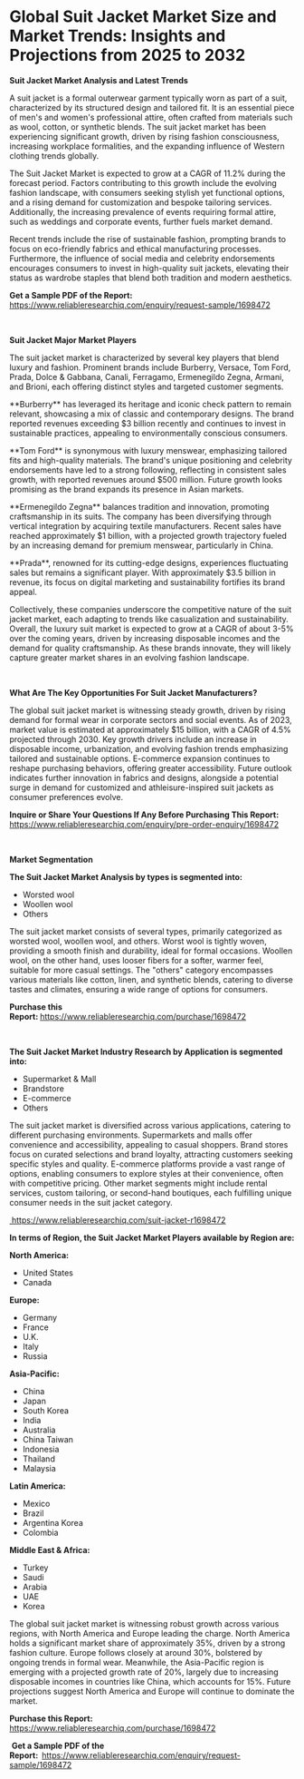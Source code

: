 <p><h1>Global Suit Jacket Market Size and Market Trends: Insights and Projections from 2025 to 2032</h1></p><p><strong>Suit Jacket Market Analysis and Latest Trends</strong></p>
<p><p>A suit jacket is a formal outerwear garment typically worn as part of a suit, characterized by its structured design and tailored fit. It is an essential piece of men's and women's professional attire, often crafted from materials such as wool, cotton, or synthetic blends. The suit jacket market has been experiencing significant growth, driven by rising fashion consciousness, increasing workplace formalities, and the expanding influence of Western clothing trends globally.</p><p>The Suit Jacket Market is expected to grow at a CAGR of 11.2% during the forecast period. Factors contributing to this growth include the evolving fashion landscape, with consumers seeking stylish yet functional options, and a rising demand for customization and bespoke tailoring services. Additionally, the increasing prevalence of events requiring formal attire, such as weddings and corporate events, further fuels market demand.</p><p>Recent trends include the rise of sustainable fashion, prompting brands to focus on eco-friendly fabrics and ethical manufacturing processes. Furthermore, the influence of social media and celebrity endorsements encourages consumers to invest in high-quality suit jackets, elevating their status as wardrobe staples that blend both tradition and modern aesthetics.</p></p>
<p><strong>Get a Sample PDF of the Report:&nbsp;</strong> <a href="https://www.reliableresearchiq.com/enquiry/request-sample/1698472?utm_campaign=973&utm_medium=2&utm_source=Github&utm_content=ia&utm_term=15042025&utm_id=suit-jacket">https://www.reliableresearchiq.com/enquiry/request-sample/1698472</a></p>
<p>&nbsp;</p>
<p><strong>Suit Jacket Major Market Players</strong></p>
<p><p>The suit jacket market is characterized by several key players that blend luxury and fashion. Prominent brands include Burberry, Versace, Tom Ford, Prada, Dolce & Gabbana, Canali, Ferragamo, Ermenegildo Zegna, Armani, and Brioni, each offering distinct styles and targeted customer segments.</p><p>**Burberry** has leveraged its heritage and iconic check pattern to remain relevant, showcasing a mix of classic and contemporary designs. The brand reported revenues exceeding $3 billion recently and continues to invest in sustainable practices, appealing to environmentally conscious consumers.</p><p>**Tom Ford** is synonymous with luxury menswear, emphasizing tailored fits and high-quality materials. The brand's unique positioning and celebrity endorsements have led to a strong following, reflecting in consistent sales growth, with reported revenues around $500 million. Future growth looks promising as the brand expands its presence in Asian markets.</p><p>**Ermenegildo Zegna** balances tradition and innovation, promoting craftsmanship in its suits. The company has been diversifying through vertical integration by acquiring textile manufacturers. Recent sales have reached approximately $1 billion, with a projected growth trajectory fueled by an increasing demand for premium menswear, particularly in China.</p><p>**Prada**, renowned for its cutting-edge designs, experiences fluctuating sales but remains a significant player. With approximately $3.5 billion in revenue, its focus on digital marketing and sustainability fortifies its brand appeal. </p><p>Collectively, these companies underscore the competitive nature of the suit jacket market, each adapting to trends like casualization and sustainability. Overall, the luxury suit market is expected to grow at a CAGR of about 3-5% over the coming years, driven by increasing disposable incomes and the demand for quality craftsmanship. As these brands innovate, they will likely capture greater market shares in an evolving fashion landscape.</p></p>
<p>&nbsp;</p>
<p><strong>What Are The Key Opportunities For Suit Jacket Manufacturers?</strong></p>
<p><p>The global suit jacket market is witnessing steady growth, driven by rising demand for formal wear in corporate sectors and social events. As of 2023, market value is estimated at approximately $15 billion, with a CAGR of 4.5% projected through 2030. Key growth drivers include an increase in disposable income, urbanization, and evolving fashion trends emphasizing tailored and sustainable options. E-commerce expansion continues to reshape purchasing behaviors, offering greater accessibility. Future outlook indicates further innovation in fabrics and designs, alongside a potential surge in demand for customized and athleisure-inspired suit jackets as consumer preferences evolve.</p></p>
<p><strong>Inquire or Share Your Questions If Any Before Purchasing This Report:</strong> <a href="https://www.reliableresearchiq.com/enquiry/pre-order-enquiry/1698472?utm_campaign=973&utm_medium=2&utm_source=Github&utm_content=ia&utm_term=15042025&utm_id=suit-jacket">https://www.reliableresearchiq.com/enquiry/pre-order-enquiry/1698472</a></p>
<p>&nbsp;</p>
<p><strong>Market Segmentation</strong></p>
<p><strong>The Suit Jacket Market Analysis by types is segmented into:</strong></p>
<p><ul><li>Worsted wool</li><li>Woollen wool</li><li>Others</li></ul></p>
<p><p>The suit jacket market consists of several types, primarily categorized as worsted wool, woollen wool, and others. Worst wool is tightly woven, providing a smooth finish and durability, ideal for formal occasions. Woollen wool, on the other hand, uses looser fibers for a softer, warmer feel, suitable for more casual settings. The "others" category encompasses various materials like cotton, linen, and synthetic blends, catering to diverse tastes and climates, ensuring a wide range of options for consumers.</p></p>
<p><strong>Purchase this Report:&nbsp;</strong><a href="https://www.reliableresearchiq.com/purchase/1698472?utm_campaign=973&utm_medium=2&utm_source=Github&utm_content=ia&utm_term=15042025&utm_id=suit-jacket">https://www.reliableresearchiq.com/purchase/1698472</a></p>
<p>&nbsp;</p>
<p><strong>The Suit Jacket Market Industry Research by Application is segmented into:</strong></p>
<p><ul><li>Supermarket & Mall</li><li>Brandstore</li><li>E-commerce</li><li>Others</li></ul></p>
<p><p>The suit jacket market is diversified across various applications, catering to different purchasing environments. Supermarkets and malls offer convenience and accessibility, appealing to casual shoppers. Brand stores focus on curated selections and brand loyalty, attracting customers seeking specific styles and quality. E-commerce platforms provide a vast range of options, enabling consumers to explore styles at their convenience, often with competitive pricing. Other market segments might include rental services, custom tailoring, or second-hand boutiques, each fulfilling unique consumer needs in the suit jacket category.</p></p>
<p><a href="https://www.reliableresearchiq.com/suit-jacket-r1698472?utm_campaign=973&utm_medium=2&utm_source=Github&utm_content=ia&utm_term=15042025&utm_id=suit-jacket">&nbsp;https://www.reliableresearchiq.com/suit-jacket-r1698472</a></p>
<p><strong>In terms of Region, the Suit Jacket Market Players available by Region are:</strong></p>
<p>
    <p> <strong> North America: </strong>
        <ul>
            <li>United States</li>
            <li>Canada</li>
        </ul>
        </p> 
    <p> <strong> Europe: </strong>
        <ul>
            <li>Germany</li>
            <li>France</li>
            <li>U.K.</li>
            <li>Italy</li>
            <li>Russia</li>
        </ul>
        </p> 
    <p> <strong> Asia-Pacific: </strong>
        <ul>
            <li>China</li>
            <li>Japan</li>
            <li>South Korea</li>
            <li>India</li>
            <li>Australia</li>
            <li>China Taiwan</li>
            <li>Indonesia</li>
            <li>Thailand</li>
            <li>Malaysia</li>
        </ul>
        </p> 
    <p> <strong> Latin America: </strong>
        <ul>
            <li>Mexico</li>
            <li>Brazil</li>
            <li>Argentina Korea</li>
            <li>Colombia</li>
        </ul>
        </p> 
    <p> <strong> Middle East & Africa: </strong>
        <ul>
            <li>Turkey</li>
            <li>Saudi</li>
            <li>Arabia</li>
            <li>UAE</li>
            <li>Korea</li>
        </ul>
    </p>
    </p>
<p><p>The global suit jacket market is witnessing robust growth across various regions, with North America and Europe leading the charge. North America holds a significant market share of approximately 35%, driven by a strong fashion culture. Europe follows closely at around 30%, bolstered by ongoing trends in formal wear. Meanwhile, the Asia-Pacific region is emerging with a projected growth rate of 20%, largely due to increasing disposable incomes in countries like China, which accounts for 15%. Future projections suggest North America and Europe will continue to dominate the market.</p></p>
<p><strong>Purchase this Report: </strong><a href="https://www.reliableresearchiq.com/purchase/1698472?utm_campaign=973&utm_medium=2&utm_source=Github&utm_content=ia&utm_term=15042025&utm_id=suit-jacket">https://www.reliableresearchiq.com/purchase/1698472</a></p>
<p>&nbsp;<strong>Get a Sample PDF of the Report:&nbsp;&nbsp;</strong><a href="https://www.reliableresearchiq.com/enquiry/request-sample/1698472?utm_campaign=973&utm_medium=2&utm_source=Github&utm_content=ia&utm_term=15042025&utm_id=suit-jacket">https://www.reliableresearchiq.com/enquiry/request-sample/1698472</a></p>
<p><strong></strong></p>
<p><p></p><p></p><p></p></p>
